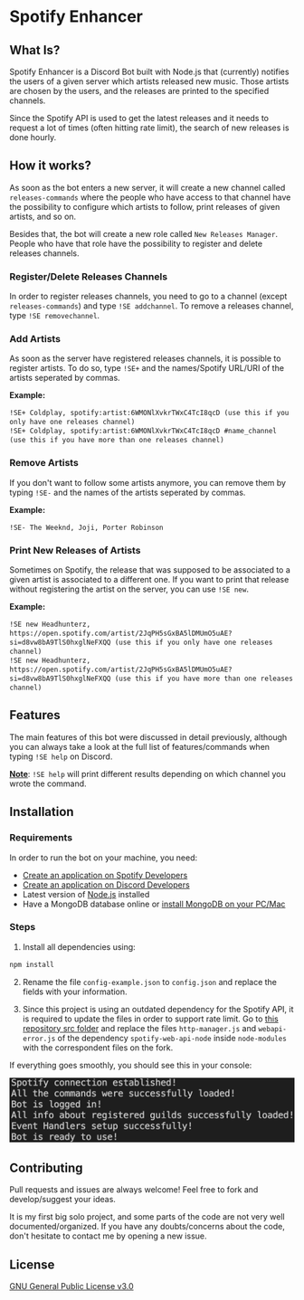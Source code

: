 # Spotify Enhancer

## What Is?

Spotify Enhancer is a Discord Bot built with Node.js that (currently) notifies the users of a given server which artists released new music. Those artists are chosen by the users, and the releases are printed to the specified channels.

Since the Spotify API is used to get the latest releases and it needs to request a lot of times (often hitting rate limit), the search of new releases is done hourly.

## How it works?

As soon as the bot enters a new server, it will create a new channel called `releases-commands` where the people who have access to that channel have the possibility to configure which artists to follow, print releases of given artists, and so on.

Besides that, the bot will create a new role called `New Releases Manager`. People who have that role have the possibility to register and delete releases channels.

### Register/Delete Releases Channels

In order to register releases channels, you need to go to a channel (except `releases-commands`) and type `!SE addchannel`. To remove a releases channel, type `!SE removechannel`.

### Add Artists

As soon as the server have registered releases channels, it is possible to register artists. To do so, type `!SE+` and the names/Spotify URL/URI of the artists seperated by commas. 

**Example:**

```
!SE+ Coldplay, spotify:artist:6WMONlXvkrTWxC4TcI8qcD (use this if you only have one releases channel)
!SE+ Coldplay, spotify:artist:6WMONlXvkrTWxC4TcI8qcD #name_channel (use this if you have more than one releases channel)
```

### Remove Artists

If you don't want to follow some artists anymore, you can remove them by typing `!SE-` and the names of the artists seperated by commas.

**Example:**

```
!SE- The Weeknd, Joji, Porter Robinson
```

### Print New Releases of Artists

Sometimes on Spotify, the release that was supposed to be associated to a given artist is associated to a different one. If you want to print that release without registering the artist on the server, you can use `!SE new`.

**Example:**

```
!SE new Headhunterz, https://open.spotify.com/artist/2JqPH5sGxBA5lDMUmO5uAE?si=d8vw8bA9TlS0hxglNeFXQQ (use this if you only have one releases channel)
!SE new Headhunterz, https://open.spotify.com/artist/2JqPH5sGxBA5lDMUmO5uAE?si=d8vw8bA9TlS0hxglNeFXQQ (use this if you have more than one releases channel)
```

## Features

The main features of this bot were discussed in detail previously, although you can always take a look at the full list of features/commands when typing `!SE help` on Discord.

**<u>Note</u>**: `!SE help` will print different results depending on which channel you wrote the command.

## Installation

### Requirements

In order to run the bot on your machine, you need:

* [Create an application on Spotify Developers](https://developer.spotify.com/dashboard/login)
* [Create an application on Discord Developers](https://discord.com/developers/applications)
* Latest version of [Node.js](https://nodejs.org/en/download/) installed
* Have a MongoDB database online or [install MongoDB on your PC/Mac](https://www.mongodb.com/try/download/community)

### Steps

1.  Install all dependencies using:

   ```bash
   npm install
   ```

2. Rename the file `config-example.json` to `config.json` and replace the fields with your information.

3. Since this project is using an outdated dependency for the Spotify API, it is required to update the files in order to support rate limit. Go to [this repository src folder](https://github.com/m4tr1k/spotify-web-api-node/tree/master/src) and replace the files `http-manager.js` and `webapi-error.js` of the dependency `spotify-web-api-node` inside `node-modules` with the correspondent files on the fork.

If everything goes smoothly, you should see this in your console:

![image-20200913193245156](img/success.png)

## Contributing

Pull requests and issues are always welcome! Feel free to fork and develop/suggest your ideas.

It is my first big solo project, and some parts of the code are not very well documented/organized. If you have any doubts/concerns about the code, don't hesitate to contact me by opening a new issue.

## License
[GNU General Public License v3.0](https://www.gnu.org/licenses/gpl-3.0.html)